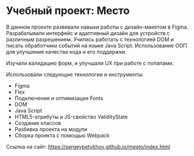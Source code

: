 # Учебный проект: Место

В данном проекте развивали навыки работы с дизайн-макетом в Figma.
Разрабатывали интерфейс и адаптивный дизайн для устройств с различным разрешением.
Учились работать с технологией DOM и писать обработчики событий на языке Java Script.
Использование ООП для улучшения качества кода и его поддержки.

Изучали валидацию форм, и улучшали UX при работе с попапами.


Использовали следующие технологии и инструменты:
- Figma
- Flex
- Подключение и оптимизация Fonts
- DOM
- Java Script
- HTML5-атрибуты и JS-свойство ValidityState
- Создание классов
- Разбивка проекта на модули
- Сборка проекта с помощью Webpack

Cсылка на сайт: https://sergeypetykhov.github.io/mesto/index.html
